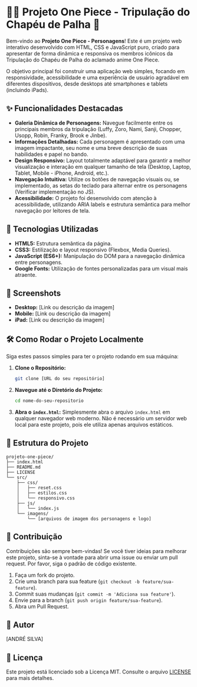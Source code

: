 # 🏴‍☠️ Projeto One Piece - Tripulação do Chapéu de Palha 🍓

Bem-vindo ao **Projeto One Piece - Personagens**! Este é um projeto web interativo desenvolvido com HTML, CSS e JavaScript puro, criado para apresentar de forma dinâmica e responsiva os membros icônicos da Tripulação do Chapéu de Palha do aclamado anime One Piece.

O objetivo principal foi construir uma aplicação web simples, focando em responsividade, acessibilidade e uma experiência de usuário agradável em diferentes dispositivos, desde desktops até smartphones e tablets (incluindo iPads).

## ✨ Funcionalidades Destacadas

*   **Galeria Dinâmica de Personagens:** Navegue facilmente entre os principais membros da tripulação (Luffy, Zoro, Nami, Sanji, Chopper, Usopp, Robin, Franky, Brook e Jinbe).
*   **Informações Detalhadas:** Cada personagem é apresentado com uma imagem impactante, seu nome e uma breve descrição de suas habilidades e papel no bando.
*   **Design Responsivo:** Layout totalmente adaptável para garantir a melhor visualização e interação em qualquer tamanho de tela (Desktop, Laptop, Tablet, Mobile - iPhone, Android, etc.).
*   **Navegação Intuitiva:** Utilize os botões de navegação visuais ou, se implementado, as setas do teclado para alternar entre os personagens (Verificar implementação no JS).
*   **Acessibilidade:** O projeto foi desenvolvido com atenção à acessibilidade, utilizando ARIA labels e estrutura semântica para melhor navegação por leitores de tela.

## 🚀 Tecnologias Utilizadas

*   **HTML5:** Estrutura semântica da página.
*   **CSS3:** Estilização e layout responsivo (Flexbox, Media Queries).
*   **JavaScript (ES6+):** Manipulação do DOM para a navegação dinâmica entre personagens.
*   **Google Fonts:** Utilização de fontes personalizadas para um visual mais atraente.

## 📸 Screenshots

<!-- Adicionar screenshots aqui para mostrar o layout em diferentes dispositivos -->

*   **Desktop:** [Link ou descrição da imagem]
*   **Mobile:** [Link ou descrição da imagem]
*   **iPad:** [Link ou descrição da imagem]

## 🛠️ Como Rodar o Projeto Localmente

Siga estes passos simples para ter o projeto rodando em sua máquina:

1.  **Clone o Repositório:**
    ```bash
    git clone [URL do seu repositório]
    ```
2.  **Navegue até o Diretório do Projeto:**
    ```bash
    cd nome-do-seu-repositorio
    ```
3.  **Abra o `index.html`:** Simplesmente abra o arquivo `index.html` em qualquer navegador web moderno. Não é necessário um servidor web local para este projeto, pois ele utiliza apenas arquivos estáticos.

## 📁 Estrutura do Projeto

```
projeto-one-piece/
├── index.html
├── README.md
├── LICENSE
└── src/
    ├── css/
    │   ├── reset.css
    │   ├── estilos.css
    │   └── responsivo.css
    ├── js/
    │   └── index.js
    └── imagens/
        └── [arquivos de imagem dos personagens e logo]
```

## 🤝 Contribuição

Contribuições são sempre bem-vindas! Se você tiver ideias para melhorar este projeto, sinta-se à vontade para abrir uma issue ou enviar um pull request. Por favor, siga o padrão de código existente.

1.  Faça um fork do projeto.
2.  Crie uma branch para sua feature (`git checkout -b feature/sua-feature`).
3.  Commit suas mudanças (`git commit -m 'Adiciona sua feature'`).
4.  Envie para a branch (`git push origin feature/sua-feature`).
5.  Abra um Pull Request.

## 👤 Autor

[ANDRÉ SILVA]

## 📄 Licença

Este projeto está licenciado sob a Licença MIT. Consulte o arquivo [LICENSE](LICENSE) para mais detalhes. 